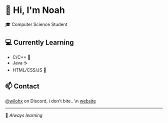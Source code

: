 # 👋 Hi, I'm Noah

🎓 Computer Science Student

## 💻 Currently Learning
- C/C++ 🔧
- Java ☕
- HTML/CSS/JS 🚀

## 📫 Contact
[@wilohx](https://discord.com/users/wilohx) on Discord, i don't bite.. \n
[website](https://wiloh.me) 

---
🌱 *Always learning*
